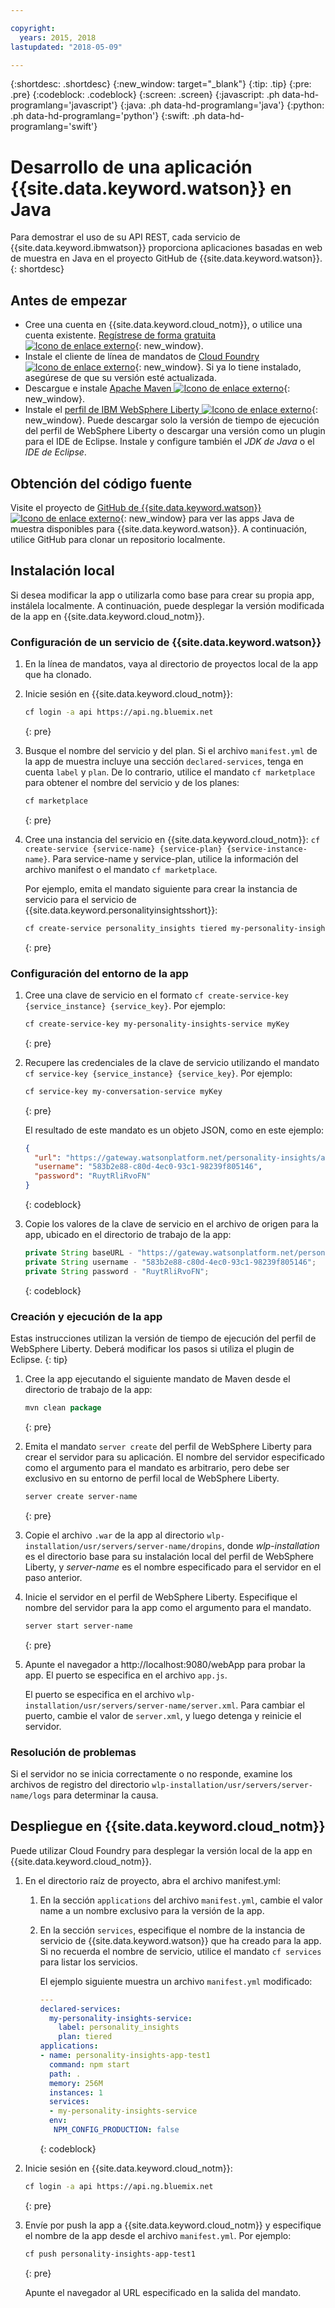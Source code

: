 ```yaml
---

copyright:
  years: 2015, 2018
lastupdated: "2018-05-09"

---
```


{:shortdesc: .shortdesc}
{:new_window: target="_blank"}
{:tip: .tip}
{:pre: .pre}
{:codeblock: .codeblock}
{:screen: .screen}
{:javascript: .ph data-hd-programlang='javascript'}
{:java: .ph data-hd-programlang='java'}
{:python: .ph data-hd-programlang='python'}
{:swift: .ph data-hd-programlang='swift'}

# Desarrollo de una aplicación {{site.data.keyword.watson}} en Java

Para demostrar el uso de su API REST, cada servicio de {{site.data.keyword.ibmwatson}} proporciona aplicaciones basadas en web de muestra en Java en el proyecto GitHub de {{site.data.keyword.watson}}.
{: shortdesc}

## Antes de empezar

- Cree una cuenta en {{site.data.keyword.cloud_notm}}, o utilice una cuenta existente. [Regístrese de forma gratuita ![Icono de enlace externo](../../icons/launch-glyph.svg "Icono de enlace externo")](https://{DomainName}/registration/?target=/catalog/%3fcategory=watson){: new_window}.
- Instale el cliente de línea de mandatos de [Cloud Foundry ![Icono de enlace externo](../../icons/launch-glyph.svg "Icono de enlace externo")](https://github.com/cloudfoundry/cli#downloads){: new_window}. Si ya lo tiene instalado, asegúrese de que su versión esté actualizada.
- Descargue e instale [Apache Maven ![Icono de enlace externo](../../icons/launch-glyph.svg "Icono de enlace externo")](https://maven.apache.org/download.cgi){: new_window}.
- Instale el [perfil de IBM WebSphere Liberty ![Icono de enlace externo](../../icons/launch-glyph.svg "Icono de enlace externo")](https://developer.ibm.com/wasdev/downloads/){: new_window}. Puede descargar solo la versión de tiempo de ejecución del perfil de WebSphere Liberty o descargar una versión como un plugin para el IDE de Eclipse. Instale y configure también el *JDK de Java* o el *IDE de Eclipse*.

## Obtención del código fuente
Visite el proyecto de [GitHub de {{site.data.keyword.watson}} ![Icono de enlace externo](../../icons/launch-glyph.svg "Icono de enlace externo")](https://github.com/watson-developer-cloud){: new_window} para ver las apps Java de muestra disponibles para {{site.data.keyword.watson}}. A continuación, utilice GitHub para clonar un repositorio localmente.

## Instalación local
Si desea modificar la app o utilizarla como base para crear su propia app, instálela localmente. A continuación, puede desplegar la versión modificada de la app en {{site.data.keyword.cloud_notm}}.

### Configuración de un servicio de {{site.data.keyword.watson}}

1.  En la línea de mandatos, vaya al directorio de proyectos local de la app que ha clonado.
1.  Inicie sesión en {{site.data.keyword.cloud_notm}}:

    ```bash
    cf login -a api https://api.ng.bluemix.net
    ```
    {: pre}

1.  Busque el nombre del servicio y del plan. Si el archivo `manifest.yml` de la app de muestra incluye una sección `declared-services`, tenga en cuenta `label` y `plan`. De lo contrario, utilice el mandato `cf marketplace` para obtener el nombre del servicio y de los planes:

    ```bash
    cf marketplace
    ```
    {: pre}

1.  Cree una instancia del servicio en {{site.data.keyword.cloud_notm}}: `cf create-service {service-name} {service-plan} {service-instance-name}`. Para service-name y service-plan, utilice la información del archivo manifest o el mandato `cf marketplace`.

    Por ejemplo, emita el mandato siguiente para crear la instancia de servicio para el servicio de {{site.data.keyword.personalityinsightsshort}}:

    ```bash
    cf create-service personality_insights tiered my-personality-insights-service
    ```
    {: pre}

### Configuración del entorno de la app

1.  Cree una clave de servicio en el formato `cf create-service-key {service_instance} {service_key}`. Por ejemplo:

    ```bash
    cf create-service-key my-personality-insights-service myKey
    ```
    {: pre}

1.  Recupere las credenciales de la clave de servicio utilizando el mandato `cf service-key {service_instance} {service_key}`. Por ejemplo:

    ```bash
    cf service-key my-conversation-service myKey
    ```
    {: pre}

    El resultado de este mandato es un objeto JSON, como en este ejemplo:

    ```json
    {
      "url": "https://gateway.watsonplatform.net/personality-insights/api",
      "username": "583b2e88-c80d-4ec0-93c1-98239f805146",
      "password": "RuytRliRvoFN"
    }

    ```
    {: codeblock}
1.  Copie los valores de la clave de servicio en el archivo de origen para la app, ubicado en el directorio de trabajo de la app:

    ```java
    private String baseURL - "https://gateway.watsonplatform.net/personality-insights/api";
    private String username - "583b2e88-c80d-4ec0-93c1-98239f805146";
    private String password - "RuytRliRvoFN";
    ```
    {: codeblock}

### Creación y ejecución de la app

Estas instrucciones utilizan la versión de tiempo de ejecución del perfil de WebSphere Liberty. Deberá modificar los pasos si utiliza el plugin de Eclipse.
{: tip}

1.  Cree la app ejecutando el siguiente mandato de Maven desde el directorio de trabajo de la app:

    ```java
    mvn clean package
    ```
    {: pre}

1.  Emita el mandato `server create` del perfil de WebSphere Liberty para crear el servidor para su aplicación. El nombre del servidor especificado como el argumento para el mandato es arbitrario, pero debe ser exclusivo en su entorno de perfil local de WebSphere Liberty.

    ```bash
    server create server-name
    ```
    {: pre}

1.  Copie el archivo `.war` de la app al directorio `wlp-installation/usr/servers/server-name/dropins`, donde *wlp-installation* es el directorio base para su instalación local del perfil de WebSphere Liberty, y *server-name* es el nombre especificado para el servidor en el paso anterior.
1.  Inicie el servidor en el perfil de WebSphere Liberty. Especifique el nombre del servidor para la app como el argumento para el mandato.

    ```bash
    server start server-name
    ```
    {: pre}

1.  Apunte el navegador a http://localhost:9080/webApp para probar la app. El puerto se especifica en el archivo `app.js`.

    El puerto se especifica en el archivo `wlp-installation/usr/servers/server-name/server.xml`. Para cambiar el puerto, cambie el valor de `server.xml`, y luego detenga y reinicie el servidor.

### Resolución de problemas

Si el servidor no se inicia correctamente o no responde, examine los archivos de registro del directorio `wlp-installation/usr/servers/server-name/logs` para determinar la causa.

## Despliegue en {{site.data.keyword.cloud_notm}}

Puede utilizar Cloud Foundry para desplegar la versión local de la app en {{site.data.keyword.cloud_notm}}.

1.  En el directorio raíz de proyecto, abra el archivo manifest.yml:
    1. En la sección `applications` del archivo `manifest.yml`, cambie el valor name a un nombre exclusivo para la versión de la app.
    1. En la sección `services`, especifique el nombre de la instancia de servicio de {{site.data.keyword.watson}} que ha creado para la app. Si no recuerda el nombre de servicio, utilice el mandato `cf services` para listar los servicios.

        El ejemplo siguiente muestra un archivo `manifest.yml` modificado:

        ```yml
        ---
        declared-services:
          my-personality-insights-service:
            label: personality_insights
            plan: tiered
        applications:
        - name: personality-insights-app-test1
          command: npm start
          path: .
          memory: 256M
          instances: 1
          services:
          - my-personality-insights-service
          env:
           NPM_CONFIG_PRODUCTION: false
        ```
        {: codeblock}

1.  Inicie sesión en {{site.data.keyword.cloud_notm}}:

    ```bash
    cf login -a api https://api.ng.bluemix.net
    ```
    {: pre}

1.  Envíe por push la app a {{site.data.keyword.cloud_notm}} y especifique el nombre de la app desde el archivo `manifest.yml`. Por ejemplo:

    ```bash
    cf push personality-insights-app-test1
    ```
    {: pre}

    Apunte el navegador al URL especificado en la salida del mandato.
